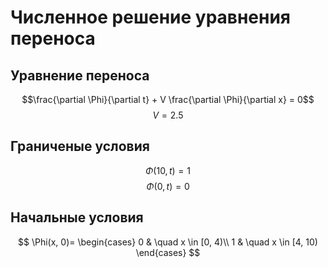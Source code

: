 # Численное решение уравнения переноса
## Уравнение переноса
  $$\frac{\partial \Phi}{\partial t} + V \frac{\partial \Phi}{\partial x} = 0$$
  $$V = 2.5$$
## Граниченые условия
  $$\Phi(10, t) = 1$$
  $$\Phi(0, t) = 0$$
## Начальные условия
$$
\Phi(x, 0)=
\begin{cases}
0 & \quad x \in [0, 4)\\ 
1 & \quad x \in [4, 10)
\end{cases}
$$

